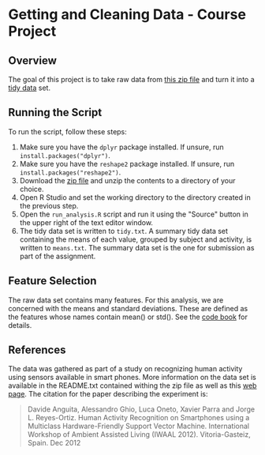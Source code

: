 # Getting and Cleaning Data - Course Project #

## Overview ##

The goal of this project is to take raw data from [this zip file](https://d396qusza40orc.cloudfront.net/getdata%2Fprojectfiles%2FUCI%20HAR%20Dataset.zip) and turn it into a [tidy data](https://d396qusza40orc.cloudfront.net/getdata/lecture_slides/01_03_componentsOfTidyData.pdf) set.


## Running the Script ##

To run the script, follow these steps:

1. Make sure you have the `dplyr` package installed. If unsure, run `install.packages("dplyr")`.
2. Make sure you have the `reshape2` package installed. If unsure, run `install.packages("reshape2")`.
1. Download the [zip file](https://d396qusza40orc.cloudfront.net/getdata%2Fprojectfiles%2FUCI%20HAR%20Dataset.zip) and unzip the contents to a directory of your choice.
1. Open R Studio and set the working directory to the directory created in the previous step.
1. Open the `run_analysis.R` script and run it using the "Source" button in the upper right of the text editor window.
1. The tidy data set is written to `tidy.txt`. A summary tidy data set containing the means of each value, grouped by subject and activity, is written to `means.txt`. The summary data set is the one for submission as part of the assignment.


## Feature Selection ##

The raw data set contains many features. For this analysis, we are concerned with the means and standard deviations. These are defined as the features whose names contain mean() or std(). See the [code book](CodeBook.md) for details.


## References ##

The data was gathered as part of a study on recognizing human activity using sensors available in smart phones. More information on the data set is available in the README.txt contained withing the zip file as well as this [web page](http://archive.ics.uci.edu/ml/datasets/Human+Activity+Recognition+Using+Smartphones). The citation for the paper describing the experiment is:

> Davide Anguita, Alessandro Ghio, Luca Oneto, Xavier Parra and Jorge L. Reyes-Ortiz. Human Activity Recognition on Smartphones using a Multiclass Hardware-Friendly Support Vector Machine. International Workshop of Ambient Assisted Living (IWAAL 2012). Vitoria-Gasteiz, Spain. Dec 2012

